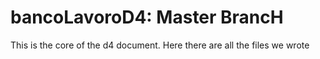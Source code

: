 # bancoLavoroD4: Master BrancH
This is the core of the d4 document. Here there are all the files we wrote
